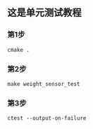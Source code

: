## 这是单元测试教程

### 第1步
```
cmake .
```
### 第2步
```
make weight_sensor_test
```
### 第3步
```
ctest --output-on-failure
```